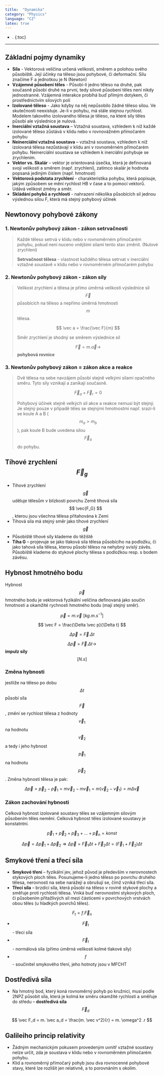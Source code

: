 ```yaml
---
title:  "Dynamika"
category: "Physics"
language: "CZ"
latex: true
---
```


- .
{:toc}
---

## Základní pojmy dynamiky
- **Síla** - Vektorová veličina určená velikostí, směrem a polohou svého působiště. Její účinky na těleso jsou pohybové, či deformační. Sílu značíme F a jednotkou je
N (Newton)
- **Vzájemné působení těles** - Působí-li jedno těleso na druhé, pak současně působí
druhé na první, tedy silové působení těles není nikdy jednostranné. Vzájemná
interakce probíhá buď přímým dotykem, či prostřednictvím silových polí
- **Izolované těleso** - Jako kdyby na něj nepůsobilo žádné těleso silou. Ve
skutečnosti neexistuje. Je-li v pohybu, má stále stejnou rychlost. Modelem
takového izolovaného tělesa je těleso, na které síly těles působí ale výslednice je
nulová.
- **Inerciální vztažná soustava** – Vztažná soustava, vzhledem k níž každé izolované
těleso zůstává v klidu nebo v rovnovážném přímočarém pohybu
- **Neinerciální vztažná soustava** – vztažná soustava, vzhledem k níž izolovaná
tělesa nezůstávají v klidu ani v rovnoměrném přímočarém pohybu. Neinerciální
soustava se vzhledem k inerciální pohybuje se zrychlením.
- **Vektor vs. Skalár** – vektor je orientovaná úsečka, která je definovaná svojí
velikostí a směrem (např. zrychlení), zatímco skalár je hodnota popsaná
jediným číslem (např. hmotnost)
- **Vektorová podstata zrychlení** - charakteristika pohybu, která popisuje, jakým
způsobem se mění rychlost HB v čase a to pomocí vektorů. Udává velikost
změny a směr.
- **Skládání pohybů a rychlostí** - nahrazení několika působících sil jednou
výslednou silou F, která má stejný pohybový účinek

## Newtonovy pohybové zákony

### 1. Newtonův pohybový zákon - zákon setrvačnosti
> Každé těleso setrvá v klidu nebo v rovnoměrném přímočarém pohybu, pokud není nuceno vnějšími silami tento stav změnit. (Nulové zrychlení)
>
> **Setrvačnost tělesa** - vlastnost každého tělesa setrvat v inerciální vztažné soustavě v klidu nebo v rovnoměrném přímočarém pohybu

### 2. Newtonův pohybový zákon - zákon síly
> Velikost zrychlení a tělesa je přímo úměrná velikosti výslednice sil $$\vec{F}$$ působících na těleso a nepřímo úměrná hmotnosti $$m$$ tělesa. 
>
> $$ \vec a = \frac{\vec F}{m} $$
>
> Směr zrychlení je shodný se směrem výslednice sil
>
> $$ \vec F = m. \vec a \rightarrow $$ **pohybová rovnice**

### 3. Newtonův pohybový zákon = zákon akce a reakce
> Dvě tělesa na sebe navzájem působí stejně velkými silami opačného směru. Tyto síly vznikají a zanikají současně.
>
> $$ \vec F_a + \vec F_r = 0 $$
>
> Pohybový účinek stejně velkých sil akce a reakce nemusí být stejný. Je stejný pouze v případě těles se stejnými hmotnostmi např. srazí-li se koule A a B ($$m_a > m_b$$), pak koule B bude uvedena silou $$ \vec F_a $$ do pohybu.

## Tíhové zrychlení $$\vec F_g$$
- Tíhové zrychlení $$\vec g$$ uděluje tělesům v blízkosti povrchu Země tíhová síla $$ \vec{F_G} $$, kterou jsou všechna tělesa přitahována k Zemi
- Tíhová síla má stejný směr jako tíhové zrychlení $$\vec g$$
- Působiště tíhové síly klademe do těžiště
- **Tíha G** – projevuje se jako tlaková síla tělesa působícího na podložku, či jako tahová síla tělesa, kterou působí těleso na nehybný svislý závěs. Působiště klademe do stykové plochy tělesa s podložkou resp. s bodem závěsu.

## Hybnost hmotného bodu
Hybnost $$\vec p$$ hmotného bodu je vektorová fyzikální veličina definovaná jako součin hmotnosti a okamžité rychnosti hmotného bodu (mají stejný směr).

$$ \vec p = m. \vec v \,\,  [kg.m.s^{-1}] $$

$$ \vec F = \frac{\Delta \vec p}{\Delta t} $$

$$ \Delta \vec p = \vec F. \Delta t $$

$$ \Delta \vec p = \vec F. \Delta t \rightarrow $$ **impulz síly** $$ [N.s] $$

### Změna hybnosti
jestliže na těleso po dobu $$\Delta t$$ působí síla $$\vec F$$, změní se rychlost tělesa z hodnoty $$\vec v_1$$ na hodnotu $$\vec v_2$$ a tedy i jeho hybnost $$\vec p_1$$ na hodnotu $$\vec p_2$$. Změna hybnosti tělesa je pak:

$$ \Delta \vec p = \vec p_2 - \vec p_1 = m \vec v_2 - m \vec v_1 = m(\vec v_2 - \vec v_1) = m \Delta \vec v $$

### Zákon zachování hybnosti
Celková hybnost izolované soustavy těles se vzájemným silovým působením těles nemění. Celková hybnost těles izolované soustavy je konstatntní.

$$ \vec p_1 + \vec p_2 + \vec p_3 + ... + \vec p_n = konst $$

$$ \Delta \vec p = \Delta \vec p_1 + \Delta \vec p_2 \Longrightarrow \Delta \vec p = \vec F_1 \Delta t + \vec F_2 \Delta t = (\vec F_1 + \vec F_2) \Delta t $$

## Smykové tření a třecí síla
- **Smykové tření** – fyzikální jev, jehož původ je především v nerovnostech stykových ploch těles. Posunujeme-li jedno těleso po povrchu druhého tělesa, nerovnosti na sebe narážejí a obrušují se, čímž vzniká třecí síla.
- **Třecí síla** – brzdící síla, která působí na těleso v rovině stykové plochy a směřuje proti rychlosti tělesa. Vniká buď nerovnostmi stykových ploch, či působením přitažlivých sil mezi částicemi v povrchových vrstvách obou těles (u hladkých povrchů těles).

$$F_t = f. \vec F_n $$

- $$\vec F_t$$ - třecí síla
- $$\vec F_t$$ - normálová síla (přímo úměrná velikosti kolmé tlakové síly)
- $$f$$ - součinitel smykového tření, jeho hotnoty jsou v MFCHT

## Dostředivá síla
- Na hmotný bod, který koná rovnoměrný pohyb po kružnici, musí podle 2NPZ působit síla, která je kolmá ke směru okamžité rychlosti a směřuje do středu – **dostředivá síla** $$\vec F_d$$

$$ \vec F_d = m. \vec a_d = \frac{m. \vec v^2}{r} = m. \omega^2 .r $$

## Galileiho princip relativity
- Žádným mechanickým pokusem provedeným uvnitř vztažné soustavy nelze určit, zda je soustava v klidu nebo v rovnoměrném přímočarém pohybu.
- Klid a rovnoměrný přímočarý pohyb jsou dva rovnocenné pohybové stavy, které lze rozlišit jen relativně, a to porovnáním s okolím.
